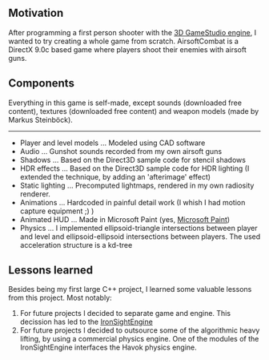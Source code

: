 ## Motivation
After programming a first person shooter with the [3D GameStudio engine](http://www.conitec.net/english/gstudio/index.php), I wanted to try creating a whole game from scratch. AirsoftCombat is a DirectX 9.0c based game where players shoot their enemies with airsoft guns.

## Components
Everything in this game is self-made, except sounds (downloaded free content), textures (downloaded free content) and weapon models (made by Markus Steinb&ouml;ck).

___

* Player and level models ... Modeled using CAD software
* Audio ... Gunshot sounds recorded from my own airsoft guns
* Shadows ... Based on the Direct3D sample code for stencil shadows
* HDR effects ... Based on the Direct3D sample code for HDR lighting (I extended the technique, by adding an 'afterimage' effect)
* Static lighting ... Precomputed lightmaps, rendered in my own radiosity renderer.
* Animations ... Hardcoded in painful detail work (I whish I had motion capture equipment ;) )
* Animated HUD ... Made in Microsoft Paint (yes, [Microsoft Paint](https://en.wikipedia.org/wiki/Microsoft_Paint))
* Physics ... I implemented ellipsoid-triangle intersections between player and level and ellipsoid-ellipsoid intersections between players. The used acceleration structure is a kd-tree

## Lessons learned
Besides being my first large C++ project, I learned some valuable lessons from this project.
Most notably:
1. For future projects I decided to separate game and engine. This decission has led to the [IronSightEngine](http://homepage.univie.ac.at/a0929188/index.html?view=IronSightEngine)
2. For future projects I decided to outsource some of the algorithmic heavy lifting, by using a commercial physics engine. One of the modules of the IronSightEngine interfaces the Havok physics engine.